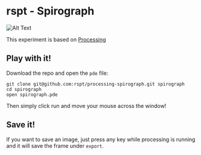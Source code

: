 # rspt - Spirograph

![Alt Text](./gif.gif)

This experiment is based on [Processing](https://processing.org)

## Play with it!

Download the repo and open the `pde` file:

```
git clone git@github.com:rspt/processing-spirograph.git spirograph
cd spirograph
open spirograph.pde
```

Then simply click run and move your mouse across the window!

## Save it!

If you want to save an image, just press any key while processing is running and it will save the frame under `export`.

